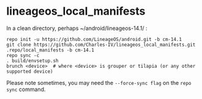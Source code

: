 # lineageos_local_manifests

In a clean directory, perhaps ~/android/lineageos-14.1/ :

```
repo init -u https://github.com/LineageOS/android.git -b cm-14.1
git clone https://github.com/Charles-IV/lineageos_local_manifests.git .repo/local_manifests -b cm-14.1
repo sync -c 
. build/envsetup.sh
brunch <device>  # where <device> is grouper or tilapia (or any other supported device)
```
Please note sometimes, you may need the `--force-sync flag` on the `repo sync` command.
